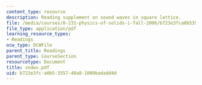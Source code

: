 ```yaml
---
content_type: resource
description: Reading supplement on sound waves in square lattice.
file: /media/courses/8-231-physics-of-solids-i-fall-2006/b723e3fca0b5355740a81009badadd4d_sndwv.pdf
file_type: application/pdf
learning_resource_types:
- Readings
ocw_type: OCWFile
parent_title: Readings
parent_type: CourseSection
resourcetype: Document
title: sndwv.pdf
uid: b723e3fc-a0b5-3557-40a8-1009badadd4d
---
```

